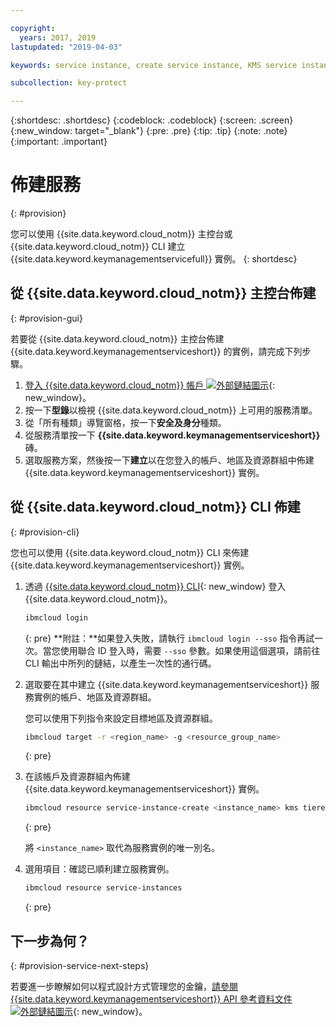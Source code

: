 ```yaml
---

copyright:
  years: 2017, 2019
lastupdated: "2019-04-03"

keywords: service instance, create service instance, KMS service instance, Key Protect service instance

subcollection: key-protect

---
```


{:shortdesc: .shortdesc}
{:codeblock: .codeblock}
{:screen: .screen}
{:new_window: target="_blank"}
{:pre: .pre}
{:tip: .tip}
{:note: .note}
{:important: .important}

# 佈建服務
{: #provision}

您可以使用 {{site.data.keyword.cloud_notm}} 主控台或 {{site.data.keyword.cloud_notm}} CLI 建立 {{site.data.keyword.keymanagementservicefull}} 實例。
{: shortdesc}

## 從 {{site.data.keyword.cloud_notm}} 主控台佈建
{: #provision-gui}

若要從 {{site.data.keyword.cloud_notm}} 主控台佈建 {{site.data.keyword.keymanagementserviceshort}} 的實例，請完成下列步驟。

1. [登入 {{site.data.keyword.cloud_notm}} 帳戶 ![外部鏈結圖示](../../icons/launch-glyph.svg "外部鏈結圖示")](https://{DomainName}){: new_window}。
2. 按一下**型錄**以檢視 {{site.data.keyword.cloud_notm}} 上可用的服務清單。
3. 從「所有種類」導覽窗格，按一下**安全及身分**種類。
4. 從服務清單按一下 **{{site.data.keyword.keymanagementserviceshort}}** 磚。
5. 選取服務方案，然後按一下**建立**以在您登入的帳戶、地區及資源群組中佈建 {{site.data.keyword.keymanagementserviceshort}} 實例。

## 從 {{site.data.keyword.cloud_notm}} CLI 佈建
{: #provision-cli}

您也可以使用 {{site.data.keyword.cloud_notm}} CLI 來佈建 {{site.data.keyword.keymanagementserviceshort}} 實例。 

1. 透過 [{{site.data.keyword.cloud_notm}} CLI](/docs/cli?topic=cloud-cli-ibmcloud-cli){: new_window} 登入 {{site.data.keyword.cloud_notm}}。

    ```sh
    ibmcloud login 
    ```
    {: pre}
    **附註：**如果登入失敗，請執行 `ibmcloud login --sso` 指令再試一次。當您使用聯合 ID 登入時，需要 `--sso` 參數。如果使用這個選項，請前往 CLI 輸出中所列的鏈結，以產生一次性的通行碼。

2. 選取要在其中建立 {{site.data.keyword.keymanagementserviceshort}} 服務實例的帳戶、地區及資源群組。

    您可以使用下列指令來設定目標地區及資源群組。

    ```sh
    ibmcloud target -r <region_name> -g <resource_group_name>
    ```
    {: pre}

3. 在該帳戶及資源群組內佈建 {{site.data.keyword.keymanagementserviceshort}} 實例。

    ```sh
    ibmcloud resource service-instance-create <instance_name> kms tiered-pricing
    ```
    {: pre}

    將 `<instance_name>` 取代為服務實例的唯一別名。

4. 選用項目：確認已順利建立服務實例。

    ```sh
    ibmcloud resource service-instances
    ```
    {: pre}

## 下一步為何？
{: #provision-service-next-steps}

若要進一步瞭解如何以程式設計方式管理您的金鑰，[請參閱 {{site.data.keyword.keymanagementserviceshort}} API 參考資料文件 ![外部鏈結圖示](../../icons/launch-glyph.svg "外部鏈結圖示")](https://{DomainName}/apidocs/key-protect){: new_window}。
